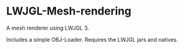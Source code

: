# LWJGL-Mesh-rendering
A mesh renderer using LWJGL 3. 

Includes a simple OBJ-Loader.
Requires the LWJGL jars and natives.
